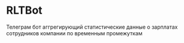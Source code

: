 # RLTBot
 Телеграм бот аггрегирующий статистические данные о зарплатах сотрудников компании по временным промежуткам

